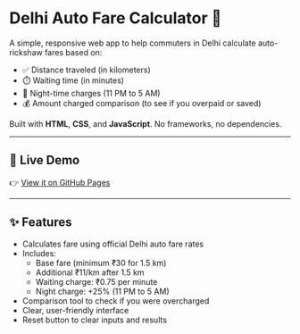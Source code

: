 # Delhi Auto Fare Calculator 🚖

A simple, responsive web app to help commuters in Delhi calculate auto-rickshaw fares based on:

- ✅ Distance traveled (in kilometers)
- ⏱️ Waiting time (in minutes)
- 🌙 Night-time charges (11 PM to 5 AM)
- 💰 Amount charged comparison (to see if you overpaid or saved)

Built with **HTML**, **CSS**, and **JavaScript**. No frameworks, no dependencies.

---

## 🔗 Live Demo

👉 [View it on GitHub Pages](https://alvaian98.github.io/delhi-auto-fare/)



---

## ✨ Features

- Calculates fare using official Delhi auto fare rates
- Includes:
  - Base fare (minimum ₹30 for 1.5 km)
  - Additional ₹11/km after 1.5 km
  - Waiting charge: ₹0.75 per minute
  - Night charge: +25% (11 PM to 5 AM)
- Comparison tool to check if you were overcharged
- Clear, user-friendly interface
- Reset button to clear inputs and results




